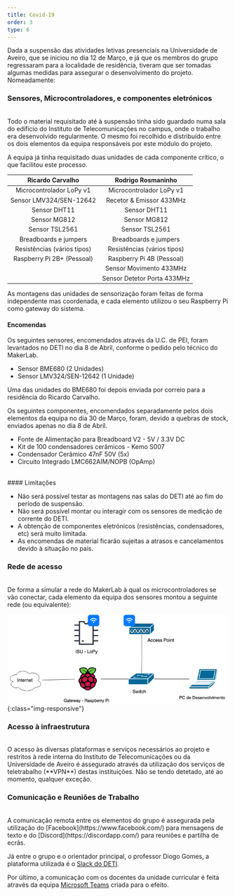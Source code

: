 ```yaml
---
title: Covid-19
order: 3
type: 6
---
```


Dada a suspensão das atividades letivas presenciais na Universidade de Aveiro, que se iniciou no dia 12 de Março, e já que os membros do grupo regressaram para a localidade de residência, tiveram que ser tomadas algumas medidas para assegurar o desenvolvimento do projeto.
Nomeadamente:

### Sensores, Microcontroladores, e componentes eletrónicos
<br>
Todo o material requisitado até à suspensão tinha sido guardado numa sala do edifício do Instituto de Telecomunicações no campus, onde o trabalho era desenvolvido regularmente. 
O mesmo foi recolhido e distribuído entre os dois elementos da equipa responsáveis por este módulo do projeto.

A equipa já tinha requisitado duas unidades de cada componente crítico, o que facilitou este processo.

|      Ricardo Carvalho       |      Rodrigo Rosmaninho     |
|:---------------------------:|:---------------------------:|
| Microcontrolador LoPy v1    | Microcontrolador LoPy v1    |
| Sensor LMV324/SEN-12642     | Recetor & Emissor 433MHz    |
| Sensor DHT11                | Sensor DHT11                |
| Sensor MG812                | Sensor MG812                |
| Sensor TSL2561              | Sensor TSL2561              |
| Breadboards e jumpers       | Breadboards e jumpers       |
| Resistências (vários tipos) | Resistências (vários tipos) |
| Raspberry Pi 2B+ (Pessoal)  | Raspberry Pi 4B (Pessoal)   |
|                             | Sensor Movimento 433MHz     |
|                             | Sensor Detetor Porta 433MHz |

As montagens das unidades de sensorização foram feitas de forma independente mas coordenada, e cada elemento utilizou o seu Raspberry Pi como gateway do sistema.

#### Encomendas

Os seguintes sensores, encomendados através da U.C. de PEI, foram levantados no DETI no dia 8 de Abril, conforme o pedido pelo técnico do MakerLab.
- Sensor BME680 (2 Unidades)
- Sensor LMV324/SEN-12642 (1 Unidade)

Uma das unidades do BME680 foi depois enviada por correio para a residência do Ricardo Carvalho.


Os seguintes componentes, encomendados separadamente pelos dois elementos da equipa no dia 30 de Março, foram, devido a quebras de stock, enviados apenas no dia 8 de Abril.
- Fonte de Alimentação para Breadboard V2 - 5V / 3.3V DC
- Kit de 100 condensadores cerâmicos - Kemo S007
- Condensador Cerâmico 47nF 50V (5x)
- Circuito Integrado LMC662AIM/NOPB (OpAmp)

<br>
#### Limitações

- Não será possível testar as montagens nas salas do DETI até ao fim do período de suspensão.
- Não será possível montar ou interagir com os sensores de medição de corrente do DETI.
- A obtenção de componentes eletrónicos (resistências, condensadores, etc) será muito limitada.
- As encomendas de material ficarão sujeitas a atrasos e cancelamentos devido à situação no país.


### Rede de acesso
<br>De forma a simular a rede do MakerLab à qual os microcontroladores se vão conectar, cada elemento da equipa dos sensores montou a seguinte rede (ou equivalente):

![rede-de-testes](/images/posts/rede-testes.png){:class="img-responsive"}

### Acesso à infraestrutura
<br>
O acesso às diversas plataformas e serviços necessários ao projeto e restritos à rede interna do Instituto de Telecomunicações ou da Universidade de Aveiro é assegurado através da utilização dos serviços de teletrabalho (**VPN**) destas instituições. Não se tendo detetado, até ao momento, qualquer exceção.

### Comunicação e Reuniões de Trabalho
<br>
A comunicação remota entre os elementos do grupo é assegurada pela utilização do [Facebook](https://www.facebook.com/) para mensagens de texto e do [Discord](https://discordapp.com/) para reuniões e partilha de ecrãs.

Já entre o grupo e o orientador principal, o professor Diogo Gomes, a plataforma utilizada é o [Slack do DETI](detiuaveiro.slack.com).

Por último, a comunicação com os docentes da unidade curricular é feita através da equipa [Microsoft Teams](https://products.office.com/pt-pt/microsoft-teams/group-chat-software) criada para o efeito.